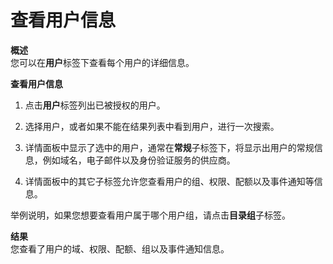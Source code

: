 # 查看用户信息

**概述**<br/>
您可以在**用户**标签下查看每个用户的详细信息。

**查看用户信息**

1. 点击**用户**标签列出已被授权的用户。

2. 选择用户，或者如果不能在结果列表中看到用户，进行一次搜索。

3. 详情面板中显示了选中的用户，通常在**常规**子标签下，将显示出用户的常规信息，例如域名，电子邮件以及身份验证服务的供应商。

4. 详情面板中的其它子标签允许您查看用户的组、权限、配额以及事件通知等信息。

举例说明，如果您想要查看用户属于哪个用户组，请点击**目录组**子标签。

**结果**<br/>
您查看了用户的域、权限、配额、组以及事件通知信息。
